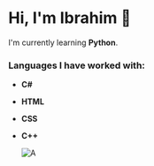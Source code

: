 # Hi, I'm Ibrahim 👋

I'm currently learning **Python**.

### Languages I have worked with:
- **C#**
- **HTML**
- **CSS**
- **C++**


  ![A](https://i.pinimg.com/736x/5f/9e/57/5f9e57cefee1598afee1c482cbdd203e.jpg)





<!---
kz445/kz445 is a ✨ special ✨ repository because its `README.md` (this file) appears on your GitHub profile.
You can click the Preview link to take a look at your changes.
--->
